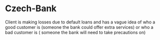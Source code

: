 # Czech-Bank
Client is making losses due to default loans and has a vague idea of who a good customer is (someone the bank could offer extra services) or who a bad customer is ( someone the bank will need to take precautions on)
